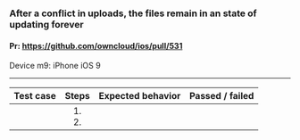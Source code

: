 ### After a conflict in uploads, the files remain in an state of updating forever

#### Pr: https://github.com/owncloud/ios/pull/531

Device m9: iPhone iOS 9   

---

 
| Test case     | Steps           | Expected behavior | Passed / failed |
|:------------- |:---------------:| -------------:|-------------:|
|      | 1.<br>2.<br> |       | 
